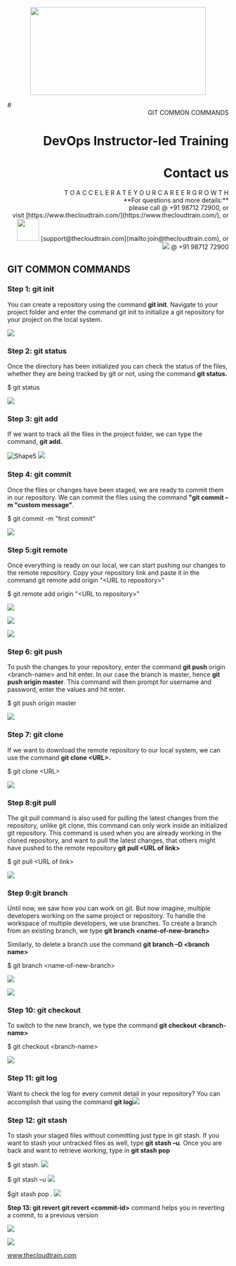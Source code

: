 <p align="center">
<img src=https://static.wixstatic.com/media/1c706c_a5df0ad56f894928bf858a74ba744b32~mv2.png/v1/fit/w_2500,h_1330,al_c/1c706c_a5df0ad56f894928bf858a74ba744b32~mv2.png width="400" height="200">
 </p>
# <div align="right"> GIT COMMON COMMANDS </div>

# <div align="right"> DevOps Instructor-led Training </div>

# <div align="right"> **Contact us** </div>

<div align="right"> T O A C C E L E R A T E Y O U R C A R E E R G R O W T H </div>

<div align="right"> **For questions and more details:** </div>

<div align="right"> please call @ +91 98712 72900, or </div>

<div align="right"> visit [https://www.thecloudtrain.com/](https://www.thecloudtrain.com/), or </div>

<div align="right"> <img src=https://cdn0.iconfinder.com/data/icons/apple-apps/100/Apple_Mail-512.png width="50" height="50"> [support@thecloudtrain.com](mailto:join@thecloudtrain.com), or </div>

<div align="right"> <img src=https://png.pngtree.com/png-vector/20221018/ourmid/pngtree-whatsapp-icon-png-image_6315990.png> @ +91 98712 72900 </div>

## GIT COMMON COMMANDS

### Step 1: git init

You can create a repository using the command **git init**. Navigate to your project folder and enter the command git init to initialize a git repository for your project on the local system.

![](RackMultipart20230501-1-vxzewr_html_8e439cd334784e83.png)

### Step 2: git status

Once the directory has been initialized you can check the status of the files, whether they are being tracked by git or not, using the command **git status.**

$ git status

![](RackMultipart20230501-1-vxzewr_html_f356bdacbac97e94.png)

### Step 3: git add

If we want to track all the files in the project folder, we can type the command, **git add.**

![Shape5](RackMultipart20230501-1-vxzewr_html_286202bef367026a.gif) ![](RackMultipart20230501-1-vxzewr_html_98b022193abd9854.png)

###


###


### Step 4: git commit

Once the files or changes have been staged, we are ready to commit them in our repository. We can commit the files using the command **"git commit –m "custom message"**.

$ git commit -m "first commit"

![](RackMultipart20230501-1-vxzewr_html_fe97ce336a3e61c7.png)

### Step 5:git remote

Once everything is ready on our local, we can start pushing our changes to the remote repository. Copy your repository link and paste it in the command git remote add origin "\<URL to repository\>"

$ git remote add origin "\<URL to repository\>"

![](RackMultipart20230501-1-vxzewr_html_fd1a48e40a6a50e4.png)

![](RackMultipart20230501-1-vxzewr_html_7a3dfaa1dedaed34.png)

![](RackMultipart20230501-1-vxzewr_html_d2004597d2aea7cc.png)

###


###


### Step 6: git push

To push the changes to your repository, enter the command **git push** origin \<branch-name\> and hit enter. In our case the branch is master, hence **git push origin master**. This command will then prompt for username and password, enter the values and hit enter.

$ git push origin master

![](RackMultipart20230501-1-vxzewr_html_8e81112fd9f3a9d.png)

### Step 7: git clone

If we want to download the remote repository to our local system, we can use the command **git clone \<URL\>.**

$ git clone \<URL\>

![](RackMultipart20230501-1-vxzewr_html_28cb1cb0033ff71d.png)

### Step 8:git pull

The git pull command is also used for pulling the latest changes from the repository, unlike git clone, this command can only work inside an initialized git repository. This command is used when you are already working in the cloned repository, and want to pull the latest changes, that others might have pushed to the remote repository **git pull \<URL of link\>**

$ git pull \<URL of link\>

![](RackMultipart20230501-1-vxzewr_html_70e72a7b534ac601.png)

### Step 9:git branch

Until now, we saw how you can work on git. But now imagine, multiple developers working on the same project or repository. To handle the workspace of multiple developers, we use branches. To create a branch from an existing branch, we type **git branch \<name-of-new-branch\>**

Similarly, to delete a branch use the command **git branch –D \<branch name\>**

$ git branch \<name-of-new-branch\>

![](RackMultipart20230501-1-vxzewr_html_a518136e9677b5be.png)

![](RackMultipart20230501-1-vxzewr_html_48810a6077b6f9a7.png)

### Step 10: git checkout

To switch to the new branch, we type the command **git checkout \<branch-name\>**

$ git checkout \<branch-name\>

![](RackMultipart20230501-1-vxzewr_html_7b2a49ae3193b3c2.png)

### Step 11: git log

Want to check the log for every commit detail in your repository? You can accomplish that using the command **git log**![](RackMultipart20230501-1-vxzewr_html_9f649ec291864900.png)

###


###


### Step 12: git stash

To stash your staged files without committing just type in git stash. If you want to stash your untracked files as well, type **git stash –u**. Once you are back and want to retrieve working, type in **git stash pop**

$ git stash. ![](RackMultipart20230501-1-vxzewr_html_90f5d4c78a2dd664.png)

$ git stash –u ![](RackMultipart20230501-1-vxzewr_html_81c80fd9d9849187.png)

$git stash pop . ![](RackMultipart20230501-1-vxzewr_html_4b71d49af06db80c.png)

**Step 13: git revert**  **git revert \<commit-id\>** command helps you in reverting a commit, to a previous version

![](RackMultipart20230501-1-vxzewr_html_96d83364eef5ea81.png)

![](RackMultipart20230501-1-vxzewr_html_1f8b7f073852de17.png)

www.thecloudtrain.com
